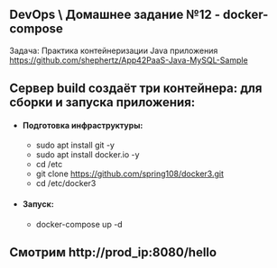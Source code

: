 ## DevOps \ Домашнее задание №12 - docker-compose

Задача: Практика контейнеризации Java приложения https://github.com/shephertz/App42PaaS-Java-MySQL-Sample



## Сервер build создаёт три контейнера: для сборки и запуска приложения:
  - #### Подготовка инфраструктуры:
    - sudo apt install git -y
    - sudo apt install docker.io -y
    - cd /etc
    - git clone https://github.com/spring108/docker3.git
    - cd /etc/docker3
  - #### Запуск:
    - docker-compose up -d


## Смотрим http://prod_ip:8080/hello
